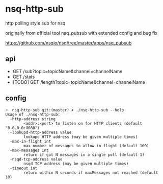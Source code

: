 # nsq-http-sub

http polling style sub for nsq

originally from official tool nsq_pubsub with extended config and bug fix

https://github.com/nsqio/nsq/tree/master/apps/nsq_pubsub

## api

* GET /sub?topic=topicName&channel=channelName
* GET /stats
* [TODO] GET /length?topic=topicName&channel=channelName


## config
```
➜  nsq-http-sub git:(master) ✗ ./nsq-http-sub --help
Usage of ./nsq-http-sub:
  -http-address string
    	<addr>:<port> to listen on for HTTP clients (default "0.0.0.0:8080")
  -lookupd-http-address value
    	lookupd HTTP address (may be given multiple times)
  -max-in-flight int
    	max number of messages to allow in flight (default 100)
  -max-messages int
    	return if got N messages in a single poll (default 1)
  -nsqd-tcp-address value
    	nsqd TCP address (may be given multiple times)
  -timeout int
    	return within N seconds if maxMessages not reached (default 10)

```

